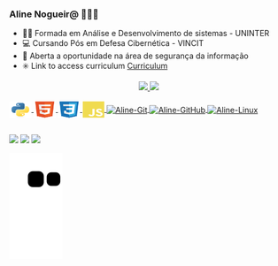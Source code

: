 ### Aline Nogueir@ 👩🏻‍💻

<div>
  <ul>  
    <li> 👩‍🎓 Formada em Análise e Desenvolvimento de sistemas - UNINTER </li>
    <li> 💻 Cursando Pós em Defesa Cibernética - VINCIT </li>
    <li> 🔭 Aberta a oportunidade na área de segurança da informação </li>
    <li> ✳️ Link to access curriculum <a href="https://alinenog.github.io/" target="_blank">Curriculum</a> </li>
  </ul>  
</div> 

<div align="center">
  <a href="https://github.com/alinenog">
  <img height="150em" src="https://github-readme-stats.vercel.app/api?username=alinenog&show_icons=true&theme=radical&include_all_commits=false&count_private=true"/>
  <img height="150em" src="https://github-readme-stats.vercel.app/api/top-langs/?username=alinenog&layout=compact&langs_count=7&theme=radical"/>
</div>
  

 </div>
  <div style="display: inline_block"><br>
  <img align="center" alt="Aline-Python" height="30" width="40" src="https://raw.githubusercontent.com/devicons/devicon/master/icons/python/python-original.svg">
  <img align="center" alt="Aline-HTML" height="30" width="40" src="https://raw.githubusercontent.com/devicons/devicon/master/icons/html5/html5-original.svg">
  <img align="center" alt="Aline-CSS" height="30" width="40" src="https://raw.githubusercontent.com/devicons/devicon/master/icons/css3/css3-original.svg">
  <img align="center" alt="Aline-Js" height="30" width="40"  src="https://raw.githubusercontent.com/devicons/devicon/master/icons/javascript/javascript-plain.svg">
  <img align="center" alt="Aline-Git" height="35" width="40" src="https://cdn.jsdelivr.net/gh/devicons/devicon/icons/git/git-plain.svg">
  <img align="center" alt="Aline-GitHub" height="40" width="40" src="https://cdn.jsdelivr.net/gh/devicons/devicon/icons/github/github-original.svg">
  <img align="center" alt="Aline-Linux" height="35" width="40"  src="https://cdn.jsdelivr.net/gh/devicons/devicon/icons/linux/linux-original.svg">
</div>
 
 ##
   
<div> 
  <a href="https://www.linkedin.com/in/aline-nogueira-991156138/" target="_blank"><img src="https://img.shields.io/badge/-LinkedIn-%230077B5?style=for-the-badge&logo=linkedin&logoColor=white" target="_blank"></a> 
  <a href = "mailto:alineenogueira269@gmail.com"><img src="https://img.shields.io/badge/ProtonMail-8B89CC?style=for-the-badge&logo=protonmail&logoColor=white" target="_blank"></a>
  <a href="https://discord.gg/Pandora#7820" target="_blank"><img src="https://img.shields.io/badge/Discord-7289DA?style=for-the-badge&logo=discord&logoColor=white" target="_blank"></a> 
 
 <!--https://devicon.dev/-->
  ![Snake animation](https://github.com/alinenog/alinenog/blob/output/github-contribution-grid-snake.svg)
 
</div>
 
